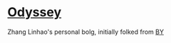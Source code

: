 # [Odyssey](http://gitzlh.github.io)

Zhang Linhao's personal bolg, initially folked from [BY](http://qiubaiying/qiubaiying.github.io)
